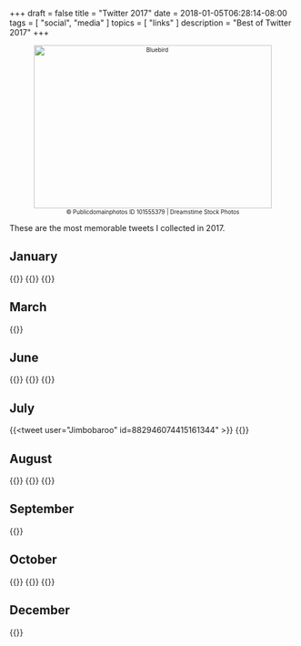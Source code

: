 +++
draft = false
title = "Twitter 2017"
date = 2018-01-05T06:28:14-08:00
tags = [
  "social",
  "media"
]
topics = [
  "links"
]
description = "Best of Twitter 2017"
+++

<div align="center" style="font-size:x-small">
<img src="https://milkfish08.s3.amazonaws.com/photo/blog/dreamstime_xxl_101555379.jpg" alt="Bluebird" width="418" height="287" /><br />
© Publicdomainphotos
ID 101555379 | Dreamstime Stock Photos</div>

These are the most memorable tweets I collected in 2017.

## January

{{<tweet user="_ericelliott" id="816763696135421953" >}}
{{<tweet user="ShannonDowney" id="821926038687154176" >}}
{{<tweet user="coreyspowell" id="826240305464762368" >}}

## March
{{<tweet user="sarah_calavera" id="838437544941375488">}}

## June

{{<tweet user="LIGO" id="870316515471441920">}}
{{<tweet user="pantheon_roma" id="871308333797564416">}}
{{<tweet user="JoyAnnReid" id="879758973876023298" >}}

## July

{{<tweet user="Jimbobaroo" id=882946074415161344" >}}
{{<tweet user="dodo" id="891056935180447745" >}}

## August

{{<tweet user="JohnBarentine" id="893232341040091137" >}}
{{<tweet user="martinstaylor" id="894512566629740544" >}}
{{<tweet user="DeadpoetixTwits" id="900151636747841539" >}}

## September

{{<tweet user="everydaylouie" id="912919360733360128" >}}

## October

{{<tweet user="jonnysun" id="921993977649299456" >}}
{{<tweet user="bobcorrigan" id="922290750460694528" >}}
{{<tweet user="jd_pirtle" id="923919068733861894" >}}

## December

{{<tweet user="NFTsAddikt" id="943703899923468288" >}}

